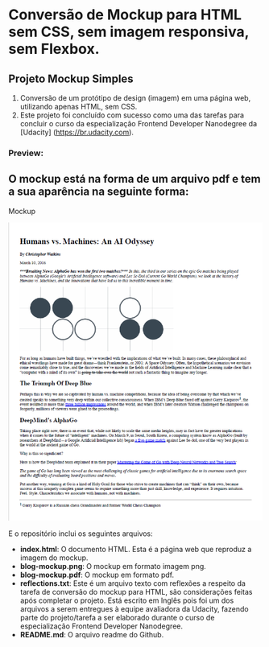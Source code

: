 # Conversão de Mockup para HTML sem CSS, sem imagem responsiva, sem Flexbox.
## Projeto Mockup Simples

1. Conversão de um protótipo de design (imagem) em uma página web, utilizando apenas HTML, sem CSS.
2. Este projeto foi concluído com sucesso como uma das tarefas para concluir o curso da especialização Frontend Developer Nanodegree da [Udacity] (https://br.udacity.com).


### Preview:

## O mockup está na forma de um arquivo pdf e tem a sua aparência na seguinte forma:

Mockup

![mockup](./blog-mockup.png)

E o repositório inclui os seguintes arquivos:

* **index.html**: O documento HTML. Esta é a página web que reproduz a imagem do mockup. 
* **blog-mockup.png**: O mockup em formato imagem png. 
* **blog-mockup.pdf**: O mockup em formato pdf.
* **reflections.txt**: Este é um arquivo texto com reflexões a respeito da tarefa de conversão do mockup para HTML, são considerações feitas após completar o projeto. Está escrito em Inglês pois foi um dos arquivos a serem entregues à equipe avaliadora da Udacity, fazendo parte do projeto/tarefa a ser elaborado durante o curso de especialização Frontend Developer Nanodegree.
* **README.md**: O arquivo readme do Github.

